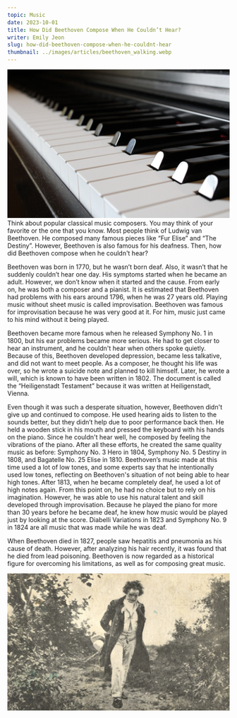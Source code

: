 ```yaml
---
topic: Music
date: 2023-10-01
title: How Did Beethoven Compose When He Couldn’t Hear?
writer: Emily Jeon
slug: how-did-beethoven-compose-when-he-couldnt-hear
thumbnail: ../images/articles/beethoven_walking.webp
---
```

![piano](../images/articles/piano_1.jpeg)
Think about popular classical music composers. You may think of your favorite or the one that you know. Most people think of Ludwig van Beethoven. He composed many famous pieces like “Fur Elise” and “The Destiny”. However, Beethoven is also famous for his deafness. Then, how did Beethoven compose when he couldn't hear?

Beethoven was born in 1770, but he wasn’t born deaf. Also, it wasn’t that he suddenly couldn’t hear one day. His symptoms started when he became an adult. However, we don’t know when it started and the cause. From early on, he was both a composer and a pianist. It is estimated that Beethoven had problems with his ears around 1796, when he was 27 years old. Playing music without sheet music is called improvisation. Beethoven was famous for improvisation because he was very good at it. For him, music just came to his mind without it being played.

Beethoven became more famous when he released Symphony No. 1 in 1800, but his ear problems became more serious. He had to get closer to hear an instrument, and he couldn't hear when others spoke quietly. Because of this, Beethoven developed depression, became less talkative, and did not want to meet people. As a composer, he thought his life was over, so he wrote a suicide note and planned to kill himself. Later, he wrote a will, which is known to have been written in 1802. The document is called the “Heiligenstadt Testament” because it was written at Heiligenstadt, Vienna. 

Even though it was such a desperate situation, however, Beethoven didn't give up and continued to compose. He used hearing aids to listen to the sounds better, but they didn’t help due to poor performance back then. He held a wooden stick in his mouth and pressed the keyboard with his hands on the piano. Since he couldn't hear well, he composed by feeling the vibrations of the piano. After all these efforts, he created the same quality music as before: Symphony No. 3 Hero in 1804, Symphony No. 5 Destiny in 1808, and Bagatelle No. 25 Elise in 1810. Beethoven’s music made at this time used a lot of low tones, and some experts say that he intentionally used low tones, reflecting on Beethoven's situation of not being able to hear high tones. After 1813, when he became completely deaf, he used a lot of high notes again. From this point on, he had no choice but to rely on his imagination. However, he was able to use his natural talent and skill developed through improvisation. Because he played the piano for more than 30 years before he became deaf, he knew how music would be played just by looking at the score. Diabelli Variations in 1823 and Symphony No. 9 in 1824 are all music that was made while he was deaf.

When Beethoven died in 1827, people saw hepatitis and pneumonia as his cause of death. However, after analyzing his hair recently, it was found that he died from lead poisoning. Beethoven is now regarded as a historical figure for overcoming his limitations, as well as for composing great music.

![beethoven](../images/articles/beethoven_walking.webp)